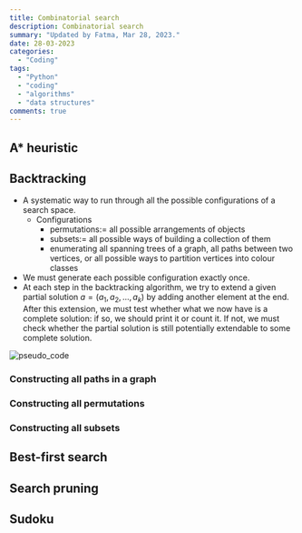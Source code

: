 ```yaml
---
title: Combinatorial search
description: Combinatorial search
summary: "Updated by Fatma, Mar 28, 2023."
date: 28-03-2023
categories:
  - "Coding"
tags:
  - "Python"
  - "coding"
  - "algorithms"
  - "data structures"
comments: true
---
```

## A* heuristic

## Backtracking

- A systematic way to run through all the possible configurations of a search space.
  - Configurations
    - permutations:= all possible arrangements of objects
    - subsets:= all possible ways of building a collection of them
    - enumerating all spanning trees of a graph, all paths between two vertices, or all possible ways to partition vertices into colour classes
- We must generate each possible configuration exactly once.
- At each step in the backtracking algorithm, we try to extend a given partial solution $a = (a_1, a_2, ..., a_k)$ by adding another element at the end. After this extension, we must test whether what we now have is a complete solution: if so, we should print it or count it. If not, we must check whether the partial solution is still potentially extendable to some complete solution.

![pseudo_code](/img/backtracking_pseudo.png)

### Constructing all paths in a graph

### Constructing all permutations

### Constructing all subsets

## Best-first search

## Search pruning

## Sudoku
